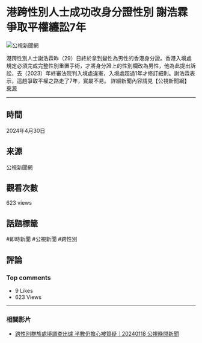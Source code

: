 # 港跨性別人士成功改身分證性別 謝浩霖爭取平權纏訟7年

![公視新聞網](https://yt3.ggpht.com/ytc/AIdro_ms3o2HJnVOnEZSceyQygn7y_lsRZn1S91CJIUthdizIg=s48-c-k-c0x00ffffff-no-rj)

港跨性別人士謝浩霖昨（29）日終於拿到變性為男性的香港身分證。香港入境處規定必須完成完整性別重置手術，才將身分證上的性別欄改為男性，他為此提出訴訟，去（2023）年終審法院判入境處違憲，入境處超過1年才修訂細則。謝浩霖表示，這趟爭取平權之路走了7年，實屬不易。 詳細新聞內容請見【公視新聞網】 [來源](https://news.pts.org.tw/article/692752)

---

## 時間
2024年4月30日

## 来源
公視新聞網

## 觀看次數
623 views

## 話題標籤
#即時新聞 #公視新聞 #跨性別

## 評論
### Top comments
- 9 Likes
- 623 Views

---

### 相關影片
- [跨性別群族處境調查出爐 半數仍擔心被質疑｜20240118 公視晚間新聞](https://www.youtube.com/watch?v=XdqMo8zDKDI)